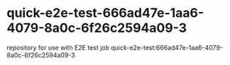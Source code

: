 # quick-e2e-test-666ad47e-1aa6-4079-8a0c-6f26c2594a09-3
repository for use with E2E test job quick-e2e-test:666ad47e-1aa6-4079-8a0c-6f26c2594a09-3
